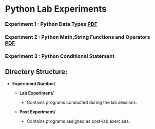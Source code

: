 # Python Lab Experiments

### Experiment 1 : Python Data Types [PDF](https://github.com/VishalRMahajan/SE-IT-SEM-4/blob/main/Python%20Lab/EXP%201/Python%20EXP1%20Manual%2CCode%20and%20Output.pdf)
### Experiment 2 : Python Math,String Functions and Operators [PDF](https://github.com/VishalRMahajan/SE-IT-SEM-4/blob/main/Python%20Lab/EXP2/Python%20EXP2%20Manual%2CCode%20and%20Output.pdf)
### Experiment 3 : Python Conditional Statement 


## Directory Structure:

- **Experiment Number/**
  - **Lab Experiment/**
    - Contains programs conducted during the lab sessions.
    
  - **Post Experiment/**
    - Contains programs assigned as post-lab exercises.

